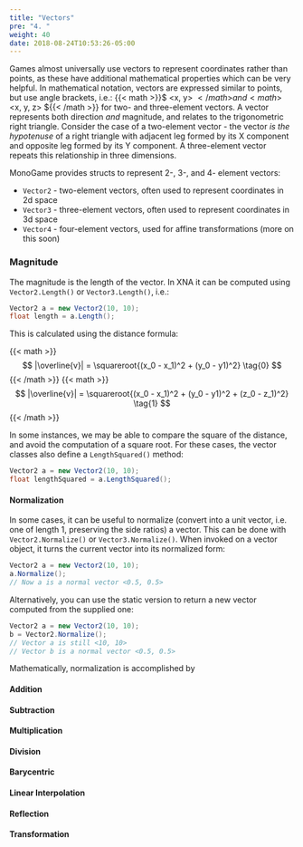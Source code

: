```yaml
---
title: "Vectors"
pre: "4. "
weight: 40
date: 2018-08-24T10:53:26-05:00
---
```


Games almost universally use vectors to represent coordinates rather than points, as these have additional mathematical properties which can be very helpful.  In mathematical notation, vectors are expressed similar to points, but use angle brackets, i.e.: {{< math >}}$ <x, y> ${{< /math >}} and {{< math >}}$ <x, y, z> ${{< /math >}} for two- and three-element vectors.  A vector represents both direction _and_ magnitude, and relates to the trigonometric right triangle.  Consider the case of a two-element vector - the vector _is the hypotenuse_ of a right triangle with adjacent leg formed by its X component and opposite leg formed by its Y component.  A three-element vector repeats this relationship in three dimensions.

MonoGame provides structs to represent 2-, 3-, and 4- element vectors:

* `Vector2` - two-element vectors, often used to represent coordinates in 2d space
* `Vector3` - three-element vectors, often used to represent coordinates in 3d space
* `Vector4` - four-element vectors, used for affine transformations (more on this soon)

### Magnitude 
The magnitude is the length of the vector.  In XNA it can be computed using `Vector2.Length()` or `Vector3.Length()`, i.e.:

```csharp
Vector2 a = new Vector2(10, 10);
float length = a.Length();
```

This is calculated using the distance formula:

{{< math >}}$$ |\overline{v}| = \squareroot{(x_0 - x_1)^2 + (y_0 - y1)^2} \tag{0} $${{< /math >}}
{{< math >}}$$ |\overline{v}| = \squareroot{(x_0 - x_1)^2 + (y_0 - y1)^2 + (z_0 - z_1)^2} \tag{1} $${{< /math >}}

In some instances, we may be able to compare the square of the distance, and avoid the computation of a square root.  For these cases, the vector classes also define a `LengthSquared()` method:

```csharp
Vector2 a = new Vector2(10, 10);
float lengthSquared = a.LengthSquared();
```

#### Normalization 
In some cases, it can be useful to normalize (convert into a unit vector, i.e. one of length 1, preserving the side ratios) a vector.  This can be done with `Vector2.Normalize()` or `Vector3.Normalize()`.  When invoked on a vector object, it turns the current vector into its normalized form:

```csharp
Vector2 a = new Vector2(10, 10);
a.Normalize(); 
// Now a is a normal vector <0.5, 0.5>
```

Alternatively, you can use the static version to return a new vector computed from the supplied one:

```csharp
Vector2 a = new Vector2(10, 10);
b = Vector2.Normalize(); 
// Vector a is still <10, 10>
// Vector b is a normal vector <0.5, 0.5>
```

Mathematically, normalization is accomplished by 

#### Addition

#### Subtraction

#### Multiplication 

#### Division

#### Barycentric 

#### Linear Interpolation

#### Reflection

#### Transformation